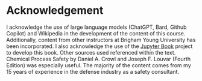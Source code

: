 # Acknowledgement
I acknowledge the use of large language models (ChatGPT, Bard, Github Copilot) and Wikipedia in the development of the content of this course. Additionally, content from other instructors at Brigham Young University has been incorporated. I also acknowledge the use of the [Jupyter Book](https://jupyterbook.org) project to develop this book. Other sources used referenced within the text. Chemical Process Safety by Daniel A. Crowl and Joseph F. Louvar (Fourth Edition) was especially useful. The majority of the content comes from my 15 years of experience in the defense industry as a safety consultant.